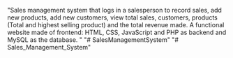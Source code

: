 "Sales management system that logs in a salesperson to record sales, add new products, add new customers, view total sales, customers, products (Total and highest selling product) and the total revenue made. A functional website made of frontend: HTML, CSS, JavaScript and PHP as backend and MySQL as the database. " 
"# SalesManagementSystem" 
"# Sales_Management_System" 
